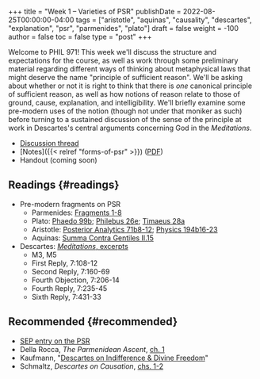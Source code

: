 +++
title = "Week 1 – Varieties of PSR"
publishDate = 2022-08-25T00:00:00-04:00
tags = ["aristotle", "aquinas", "causality", "descartes", "explanation", "psr", "parmenides", "plato"]
draft = false
weight = -100
author = false
toc = false
type = "post"
+++

Welcome to PHIL 971! This week we'll discuss the structure and expectations for
the course, as well as work through some preliminary material regarding
different ways of thinking about metaphysical laws that might deserve the name
"principle of sufficient reason". We'll be asking about whether or not it is
right to think that there is _one_ canonical principle of sufficient reason, as
well as how notions of reason relate to those of ground, cause, explanation, and
intelligibility. We'll briefly examine some pre-modern uses of the notion
(though not under that moniker as such) before turning to a sustained discussion
of the sense of the principle at work in Descartes's central arguments
concerning God in the _Meditations_.

-   [Discussion thread](https://discord.com/channels/1006739669842673674/1006739802193920061)
-   [Notes]({{< relref "forms-of-psr" >}}) ([PDF](/materials/handouts/forms-of-psr.pdf))
-   Handout (coming soon)


## Readings {#readings}

-   Pre-modern fragments on PSR
    -   Parmenides: [Fragments 1-8](/materials/readings/parmenides-1-8.pdf)
    -   Plato: [Phaedo 99b](/materials/readings/plato-phaedo-x.pdf); [Philebus 26e](/materials/readings/plato-philebus-x.pdf); [Timaeus 28a](/materials/readings/plato-timaeus-x.pdf)
    -   Aristotle: [Posterior Analytics 71b8-12](/materials/readings/aristotle-pa-ii.pdf); [Physics 194b16-23](/materials/readings/aristotle-physics-ii.pdf)
    -   Aquinas: [Summa Contra Gentiles II.15](/materials/readings/aquinas-scg-ii-15.pdf)
-   Descartes: [_Meditations_, excerpts](/materials/readings/descartes-med-or.pdf)
    -   M3, M5
    -   First Reply, 7:108-12
    -   Second Reply, 7:160-69
    -   Fourth Objection, 7:206-14
    -   Fourth Reply, 7:235-45
    -   Sixth Reply, 7:431-33


## Recommended {#recommended}

-   [SEP entry on the PSR](https://plato.stanford.edu/entries/sufficient-reason/)
-   Della Rocca, _The Parmenidean Ascent_, [ch. 1](/materials/readings/dellarocca-ch1.pdf)
-   Kaufmann, "[Descartes on Indifference &amp; Divine Freedom](/materials/readings/kaufmann-will.pdf)"
-   Schmaltz, _Descartes on Causation_, [chs. 1-2](/materials/readings/schmaltz-chs1-2.pdf)
